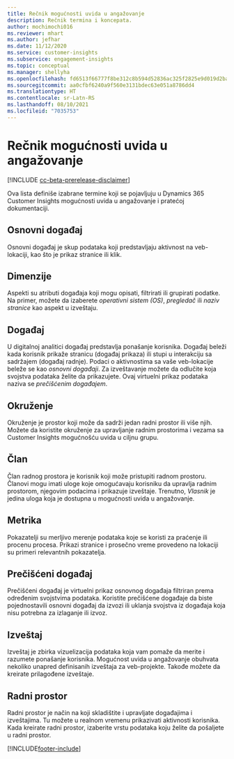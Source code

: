 ```yaml
---
title: Rečnik mogućnosti uvida u angažovanje
description: Rečnik termina i koncepata.
author: mochimochi016
ms.reviewer: mhart
ms.author: jefhar
ms.date: 11/12/2020
ms.service: customer-insights
ms.subservice: engagement-insights
ms.topic: conceptual
ms.manager: shellyha
ms.openlocfilehash: fd6513f66777f8be312c8b594d52836ac325f2825e9d019d2ba0f49c587cf8ca
ms.sourcegitcommit: aa0cfbf6240a9f560e3131bdec63e051a8786dd4
ms.translationtype: HT
ms.contentlocale: sr-Latn-RS
ms.lasthandoff: 08/10/2021
ms.locfileid: "7035753"
---
```

# <a name="engagement-insights-capability-glossary"></a>Rečnik mogućnosti uvida u angažovanje

[!INCLUDE [cc-beta-prerelease-disclaimer](includes/cc-beta-prerelease-disclaimer.md)]

Ova lista definiše izabrane termine koji se pojavljuju u Dynamics 365 Customer Insights mogućnosti uvida u angažovanje i pratećoj dokumentaciji.

## <a name="base-event"></a>Osnovni događaj

Osnovni događaj je skup podataka koji predstavljaju aktivnost na veb-lokaciji, kao što je prikaz stranice ili klik. 

## <a name="dimensions"></a>Dimenzije

Aspekti su atributi događaja koji mogu opisati, filtrirati ili grupirati podatke. Na primer, možete da izaberete *operativni sistem (OS)*, *pregledač* ili *naziv stranice* kao aspekt u izveštaju.

## <a name="event"></a>Događaj

U digitalnoj analitici događaj predstavlja ponašanje korisnika. Događaj beleži kada korisnik prikaže stranicu (događaj prikaza) ili stupi u interakciju sa sadržajem (događaj radnje). Podaci o aktivnostima sa vaše veb-lokacije beleže se kao *osnovni događaji*. Za izveštavanje možete da odlučite koja svojstva podataka želite da prikazujete. Ovaj virtuelni prikaz podataka naziva se *prečišćenim događajem*. 

## <a name="environment"></a>Okruženje

 Okruženje je prostor koji može da sadrži jedan radni prostor ili više njih. Možete da koristite okruženje za upravljanje radnim prostorima i vezama sa Customer Insights mogućnošću uvida u ciljnu grupu.

## <a name="member"></a>Član

Član radnog prostora je korisnik koji može pristupiti radnom prostoru. Članovi mogu imati uloge koje omogućavaju korisniku da upravlja radnim prostorom, njegovim podacima i prikazuje izveštaje. Trenutno, *Vlasnik* je jedina uloga koja je dostupna u mogućnosti uvida u angažovanje.

## <a name="metric"></a>Metrika

Pokazatelji su merljivo merenje podataka koje se koristi za praćenje ili procenu procesa. Prikazi stranice i prosečno vreme provedeno na lokaciji su primeri relevantnih pokazatelja.

## <a name="refined-event"></a>Prečišćeni događaj

Prečišćeni događaj je virtuelni prikaz osnovnog događaja filtriran prema određenim svojstvima podataka. Koristite prečišćene događaje da biste pojednostavili osnovni događaj da izvozi ili uklanja svojstva iz događaja koja nisu potrebna za izlaganje ili izvoz.

## <a name="report"></a>Izveštaj

Izveštaj je zbirka vizuelizacija podataka koja vam pomaže da merite i razumete ponašanje korisnika. Mogućnost uvida u angažovanje obuhvata nekoliko unapred definisanih izveštaja za veb-projekte. Takođe možete da kreirate prilagođene izveštaje. 

## <a name="workspace"></a>Radni prostor

Radni prostor je način na koji skladištite i upravljate događajima i izveštajima. Tu možete u realnom vremenu prikazivati aktivnosti korisnika. Kada kreirate radni prostor, izaberite vrstu podataka koju želite da pošaljete u radni prostor.


[!INCLUDE[footer-include](../includes/footer-banner.md)]
